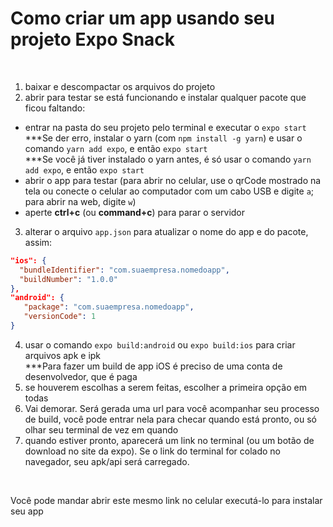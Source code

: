 # Como criar um app usando seu projeto Expo Snack
<br>

1. baixar e descompactar os arquivos do projeto
2. abrir para testar se está funcionando e instalar qualquer pacote que ficou faltando:
  - entrar na pasta do seu projeto pelo terminal e executar o `expo start`
  <br>***Se der erro, instalar o yarn (com `npm install -g yarn`) e usar o comando `yarn add expo`, e então `expo start`
  <br>***Se você já tiver instalado o yarn antes, é só usar o comando `yarn add expo`, e então `expo start`
  - abrir o app para testar (para abrir no celular, use o qrCode mostrado na tela ou conecte o celular ao computador com um cabo USB e digite `a`; para abrir na web, digite `w`)
  - aperte **ctrl+c** (ou **command+c**) para parar o servidor
3. alterar o arquivo `app.json` para atualizar o nome do app e do pacote, assim:
  
  ```json
  "ios": {
    "bundleIdentifier": "com.suaempresa.nomedoapp",
    "buildNumber": "1.0.0"
  },
  "android": {
     "package": "com.suaempresa.nomedoapp",
     "versionCode": 1
  }
  ```
  
4. usar o comando `expo build:android` ou `expo build:ios` para criar arquivos apk e ipk
  <br>***Para fazer um build de app iOS é preciso de uma conta de desenvolvedor, que é paga
5. se houverem escolhas a serem feitas, escolher a primeira opção em todas
6. Vai demorar. Será gerada uma url para você acompanhar seu processo de build, você pode entrar nela para checar quando está pronto, ou só olhar seu terminal de vez em quando
7. quando estiver pronto, aparecerá um link no terminal (ou um botão de download no site da expo). Se o link do terminal for colado no navegador, seu apk/api será carregado. 
<br>

Você pode mandar abrir este mesmo link no celular executá-lo para instalar seu app
